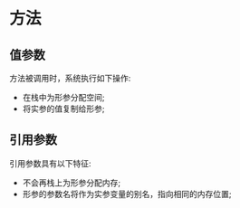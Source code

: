 # 方法
## 值参数
方法被调用时，系统执行如下操作:  
- 在栈中为形参分配空间;
- 将实参的值复制给形参;

## 引用参数
引用参数具有以下特征:  
- 不会再栈上为形参分配内存;
- 形参的参数名将作为实参变量的别名，指向相同的内存位置;  
